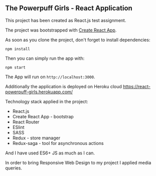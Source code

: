 ## The Powerpuff Girls - React Application

This project has been created as React.js test assignment.

The project was bootstrapped with [Create React App](https://github.com/facebookincubator/create-react-app).


As soon as you clone the project, don't forget to install dependencies:

```
npm install
```

Then you can simply run the app with:

```
npm start
```

The App will run on `http://localhost:3000`.

Additionally the application is deployed on Heroku cloud https://react-powerpuff-girls.herokuapp.com/

Technology stack applied in the project:
- React.js
- Create React App - bootstrap
- React Router
- ESlint
- SASS
- Redux - store manager
- Redux-saga - tool for asynchronous actions

And I have used ES6+ JS as much as I can.

In order to bring Responsive Web Design to my project I applied media queries.

